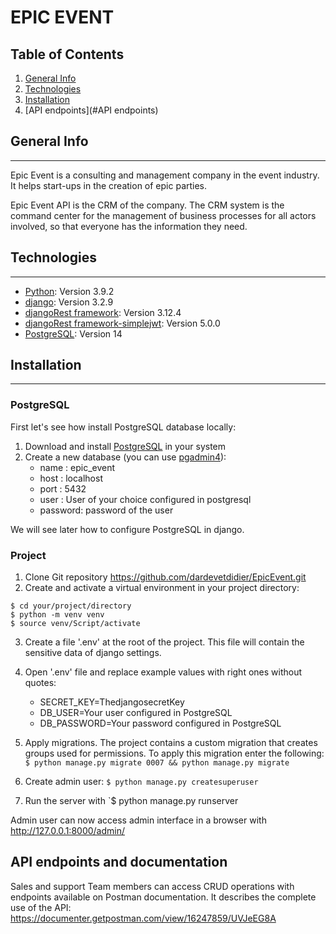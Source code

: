 # EPIC EVENT
 

## Table of Contents
1. [General Info](#general-info)
2. [Technologies](#technologies)
3. [Installation](#installation)
5. [API endpoints](#API endpoints)

## General Info
***
Epic Event is a consulting and management company in the event industry. It helps start-ups in the creation of epic parties.

Epic Event API is the CRM of the company.
The CRM system is the command center for the management of business processes for all actors involved, so that everyone has the information they need.

## Technologies
***

* [Python](https://www.python.org/): Version 3.9.2 
* [django](https://www.djangoproject.com/): Version 3.2.9
* [djangoRest framework](https://www.django-rest-framework.org/): Version 3.12.4
* [djangoRest framework-simplejwt](https://django-rest-framework-simplejwt.readthedocs.io/): Version 5.0.0
* [PostgreSQL](https://www.postgresql.org/): Version 14

## Installation
***
### PostgreSQL
First let's see how install PostgreSQL database locally:

1. Download and install [PostgreSQL](https://www.postgresql.org/) in your system
2. Create a new database (you can use [pgadmin4](https://www.pgadmin.org/)):
   * name : epic_event
   * host : localhost
   * port : 5432
   * user : User of your choice configured in postgresql
   * password: password of the user


We will see later how to configure PostgreSQL in django.

### Project

1. Clone Git repository <https://github.com/dardevetdidier/EpicEvent.git>
2. Create and activate a virtual environment in your project directory:

`$ cd your/project/directory`\
`$ python -m venv venv`\
`$ source venv/Script/activate`

3. Create a file '.env' at the root of the project. This file will contain the sensitive data of django settings.
4. Open '.env' file and replace example values with right ones without quotes:

   * SECRET_KEY=ThedjangosecretKey
   * DB_USER=Your user configured in PostgreSQL
   * DB_PASSWORD=Your password configured in PostgreSQL
   

5. Apply migrations. The project contains a custom migration that creates groups used for permissions. To apply this migration enter the following:
`$ python manage.py migrate 0007 && python manage.py migrate`
6. Create admin user:
`$ python manage.py createsuperuser`
7. Run the server with `$ python manage.py runserver

Admin user can now access admin interface in a browser with <http://127.0.0.1:8000/admin/>


## API endpoints and documentation

Sales and support Team members can access CRUD operations with endpoints available on Postman documentation. It describes the 
complete use of the API:
<https://documenter.getpostman.com/view/16247859/UVJeEG8A>


